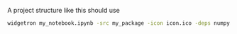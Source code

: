 A project structure like this should use
```bash
widgetron my_notebook.ipynb -src my_package -icon icon.ico -deps numpy matplotlib
```
